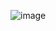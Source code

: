 

![image](https://user-images.githubusercontent.com/5129486/121171928-c31ab100-c874-11eb-9eec-1f327f688049.png)
